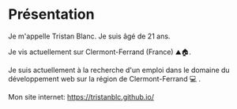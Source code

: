# Présentation

Je m'appelle Tristan Blanc. 
Je suis âgé de 21 ans. 

Je vis actuellement sur Clermont-Ferrand (France) ⛰️🏠.

Je suis actuellement à la recherche d'un emploi dans le domaine du développement web sur la région de Clermont-Ferrand 💻 .

Mon site internet: https://tristanblc.github.io/
